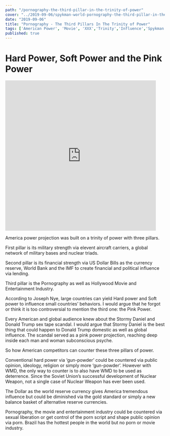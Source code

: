 ```yaml
--- 
path: "/pornography-the-third-pillar-in-the-trinity-of-power"
cover: "../2019-09-06/spykman-world-pornography-the-third-pillar-in-the-trinity-of-power.png"
date: "2019-09-06"
title: "Pornography - The Third Pillars In The Trinity of Power"
tags: ['American Power', 'Movie', 'XXX','Trinity','Influence','Spykman World','Nicholas Spykman']    
published: true
---
```

# Hard Power, Soft Power and the Pink Power
<iframe src="https://www.facebook.com/plugins/video.php?href=https%3A%2F%2Fwww.facebook.com%2Fspykmanworld%2Fvideos%2F439026116703745%2F&show_text=0&width=476" width="476" height="476" style="border:none;overflow:hidden" scrolling="no" frameborder="0" allowTransparency="true" allowFullScreen="true"></iframe>

America power projection was built on a trinity of power with three pillars. 

First pillar is its military strength via elevent aircraft carriers, a global network of military bases and nuclear triads. 

Second pillar is its financial strength via US Dollar Bills as the currency reserve, World Bank and the IMF to create financial and political influence via lending. 

Third pillar is the Pornography as well as Hollywood Movie and Entertainment Industry. 

According to Joseph Nye, large countries can yield Hard power and Soft power to influence small countries’ behaviors. I would argue that he forgot or think it is too controversial to mention the third one: the Pink Power. 

Every American and global audience knew about the Stormy Daniel and Donald Trump sex tape scandal. I would argue that Stormy Daniel is the best thing that could happen to Donald Trump domestic as well as global influence. The scandal served as a pink power projection, reaching deep inside each man and woman subconscious psyche.  

So how American competitors can counter these three pillars of power. 

Conventional hard power via ‘gun-powder’ could be countered via public opinion, ideology, religion or simply more ‘gun-powder’. However with WMD, the only way to counter is to also have WMD to be used as deterrence. Since the Soviet Union’s successful development of Nuclear Weapon, not a single case of Nuclear Weapon has ever been used.  

The Dollar as the world reserve currency gives America tremendous influence but could be diminished via the gold standard or simply a new balance basket of alternative reserve currencies.

Pornography, the movie and entertainment industry could be countered via  sexual liberation or get control of the porn script and shape public opinion via porn. Brazil has the hottest people in the world but no porn or movie industry.